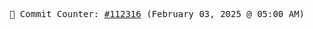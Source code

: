 <p align="center">
    <samp>
        📮 Commit Counter: <a href="https://github.com/Javascript-void0/Javascript-void0/commits/main">#112316</a> (February 03, 2025 @ 05:00 AM)
    </samp>
</p>